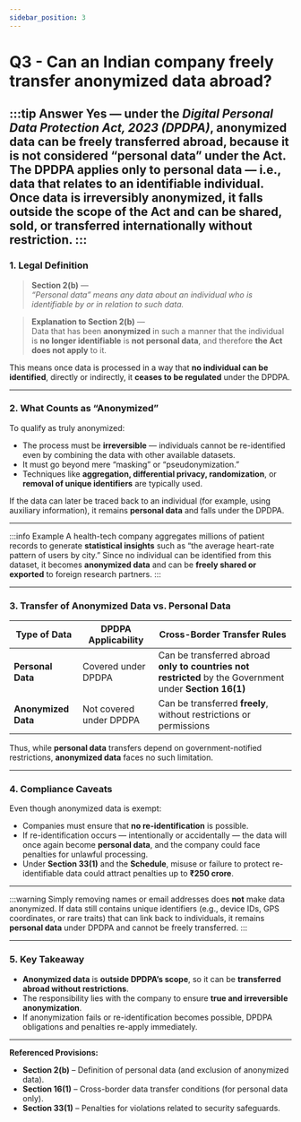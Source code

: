 ```yaml
---
sidebar_position: 3
---
```


# Q3 - Can an Indian company freely transfer anonymized data abroad?
:::tip Answer
Yes — under the *Digital Personal Data Protection Act, 2023 (DPDPA)*, **anonymized data can be freely transferred abroad**, because **it is not considered “personal data”** under the Act. The DPDPA applies only to **personal data** — i.e., data that relates to an identifiable individual. Once data is **irreversibly anonymized**, it falls **outside the scope** of the Act and can be shared, sold, or transferred internationally without restriction.
:::
---

### **1. Legal Definition**

> **Section 2(b)** —  
> *“Personal data” means any data about an individual who is identifiable by or in relation to such data.*

> **Explanation to Section 2(b)** —  
> Data that has been **anonymized** in such a manner that the individual is **no longer identifiable** is **not personal data**, and therefore **the Act does not apply** to it.

This means once data is processed in a way that **no individual can be identified**, directly or indirectly, it **ceases to be regulated** under the DPDPA.

---

### **2. What Counts as “Anonymized”**

To qualify as truly anonymized:
- The process must be **irreversible** — individuals cannot be re-identified even by combining the data with other available datasets.  
- It must go beyond mere “masking” or “pseudonymization.”  
- Techniques like **aggregation, differential privacy, randomization**, or **removal of unique identifiers** are typically used.

If the data can later be traced back to an individual (for example, using auxiliary information), it remains **personal data** and falls under the DPDPA.

---

:::info Example
A health-tech company aggregates millions of patient records to generate **statistical insights** such as “the average heart-rate pattern of users by city.” Since no individual can be identified from this dataset, it becomes **anonymized data** and can be **freely shared or exported** to foreign research partners.
:::

---

### **3. Transfer of Anonymized Data vs. Personal Data**

| **Type of Data** | **DPDPA Applicability** | **Cross-Border Transfer Rules** |
|------------------|--------------------------|--------------------------------|
| **Personal Data** | Covered under DPDPA | Can be transferred abroad **only to countries not restricted** by the Government under **Section 16(1)** |
| **Anonymized Data** | Not covered under DPDPA | Can be transferred **freely**, without restrictions or permissions |

Thus, while **personal data** transfers depend on government-notified restrictions, **anonymized data** faces no such limitation.

---

### **4. Compliance Caveats**

Even though anonymized data is exempt:
- Companies must ensure that **no re-identification** is possible.  
- If re-identification occurs — intentionally or accidentally — the data will once again become **personal data**, and the company could face penalties for unlawful processing.  
- Under **Section 33(1)** and the **Schedule**, misuse or failure to protect re-identifiable data could attract penalties up to **₹250 crore**.

---

:::warning
Simply removing names or email addresses does **not** make data anonymized. If data still contains unique identifiers (e.g., device IDs, GPS coordinates, or rare traits) that can link back to individuals, it remains **personal data** under DPDPA and cannot be freely transferred.
:::

---

### **5. Key Takeaway**

- **Anonymized data** is **outside DPDPA’s scope**, so it can be **transferred abroad without restrictions**.  
- The responsibility lies with the company to ensure **true and irreversible anonymization**.  
- If anonymization fails or re-identification becomes possible, DPDPA obligations and penalties re-apply immediately.

---

**Referenced Provisions:**  
- **Section 2(b)** – Definition of personal data (and exclusion of anonymized data).  
- **Section 16(1)** – Cross-border data transfer conditions (for personal data only).  
- **Section 33(1)** – Penalties for violations related to security safeguards.  